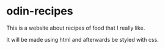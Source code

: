 # odin-recipes

This is a website about recipes of food that I really like.

It will be made using html and afterwards be styled with css.